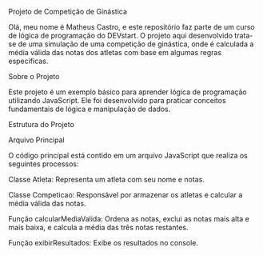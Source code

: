Projeto de Competição de Ginástica

Olá, meu nome é Matheus Castro, e este repositório faz parte de um curso de lógica de programação do DEVstart. O projeto aqui desenvolvido trata-se de uma simulação de uma competição de ginástica, onde é calculada a média válida das notas dos atletas com base em algumas regras específicas.

Sobre o Projeto

Este projeto é um exemplo básico para aprender lógica de programação utilizando JavaScript. Ele foi desenvolvido para praticar conceitos fundamentais de lógica e manipulação de dados.

Estrutura do Projeto

Arquivo Principal

O código principal está contido em um arquivo JavaScript que realiza os seguintes processos:

Classe Atleta: Representa um atleta com seu nome e notas.

Classe Competicao: Responsável por armazenar os atletas e calcular a média válida das notas.

Função calcularMediaValida: Ordena as notas, exclui as notas mais alta e mais baixa, e calcula a média das três notas restantes.

Função exibirResultados: Exibe os resultados no console.

